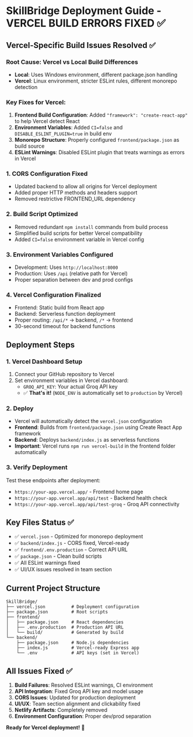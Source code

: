 # SkillBridge Deployment Guide - VERCEL BUILD ERRORS FIXED ✅

## Vercel-Specific Build Issues Resolved ✅

### **Root Cause**: Vercel vs Local Build Differences
- **Local**: Uses Windows environment, different package.json handling
- **Vercel**: Linux environment, stricter ESLint rules, different monorepo detection

### **Key Fixes for Vercel**:
1. **Frontend Build Configuration**: Added `"framework": "create-react-app"` to help Vercel detect React
2. **Environment Variables**: Added `CI=false` and `DISABLE_ESLINT_PLUGIN=true` in build env
3. **Monorepo Structure**: Properly configured `frontend/package.json` as build source
4. **ESLint Warnings**: Disabled ESLint plugin that treats warnings as errors in Vercel

### 1. **CORS Configuration Fixed**
- Updated backend to allow all origins for Vercel deployment
- Added proper HTTP methods and headers support
- Removed restrictive FRONTEND_URL dependency

### 2. **Build Script Optimized**
- Removed redundant `npm install` commands from build process
- Simplified build scripts for better Vercel compatibility
- Added `CI=false` environment variable in Vercel config

### 3. **Environment Variables Configured**
- Development: Uses `http://localhost:8000`
- Production: Uses `/api` (relative path for Vercel)
- Proper separation between dev and prod configs

### 4. **Vercel Configuration Finalized**
- Frontend: Static build from React app
- Backend: Serverless function deployment
- Proper routing: `/api/*` → backend, `/*` → frontend
- 30-second timeout for backend functions

## Deployment Steps

### 1. **Vercel Dashboard Setup**
1. Connect your GitHub repository to Vercel
2. Set environment variables in Vercel dashboard:
   - `GROQ_API_KEY`: Your actual Groq API key
   - ✅ **That's it!** (`NODE_ENV` is automatically set to `production` by Vercel)

### 2. **Deploy**
- Vercel will automatically detect the `vercel.json` configuration
- **Frontend**: Builds from `frontend/package.json` using Create React App framework
- **Backend**: Deploys `backend/index.js` as serverless functions
- **Important**: Vercel runs `npm run vercel-build` in the frontend folder automatically

### 3. **Verify Deployment**
Test these endpoints after deployment:
- `https://your-app.vercel.app/` - Frontend home page
- `https://your-app.vercel.app/api/test` - Backend health check
- `https://your-app.vercel.app/api/test-groq` - Groq API connectivity

## Key Files Status ✅

- ✅ `vercel.json` - Optimized for monorepo deployment
- ✅ `backend/index.js` - CORS fixed, Vercel-ready
- ✅ `frontend/.env.production` - Correct API URL
- ✅ `package.json` - Clean build scripts
- ✅ All ESLint warnings fixed
- ✅ UI/UX issues resolved in team section

## Current Project Structure
```
SkillBridge/
├── vercel.json          # Deployment configuration
├── package.json         # Root scripts
├── frontend/
│   ├── package.json     # React dependencies
│   ├── .env.production  # Production API URL
│   └── build/           # Generated by build
└── backend/
    ├── package.json     # Node.js dependencies
    ├── index.js         # Vercel-ready Express app
    └── .env             # API keys (set in Vercel)
```

## All Issues Fixed ✅

1. **Build Failures**: Resolved ESLint warnings, CI environment
2. **API Integration**: Fixed Groq API key and model usage
3. **CORS Issues**: Updated for production deployment
4. **UI/UX**: Team section alignment and clickability fixed
5. **Netlify Artifacts**: Completely removed
6. **Environment Configuration**: Proper dev/prod separation

**Ready for Vercel deployment!** 🚀

